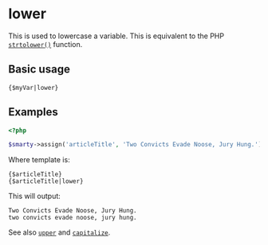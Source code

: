 # lower

This is used to lowercase a variable. This is equivalent to the PHP
[`strtolower()`](https://www.php.net/strtolower) function.

## Basic usage
```smarty
{$myVar|lower}
```

## Examples

```php
<?php

$smarty->assign('articleTitle', 'Two Convicts Evade Noose, Jury Hung.');
```

Where template is:

```smarty
{$articleTitle}
{$articleTitle|lower}
```

This will output:

```
Two Convicts Evade Noose, Jury Hung.
two convicts evade noose, jury hung.
```
       
See also [`upper`](language-modifier-upper.md) and
[`capitalize`](language-modifier-capitalize.md).
